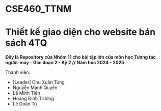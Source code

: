 # CSE460_TTNM

# Thiết kế giao diện cho website bán sách 4TQ

**Đây là Repository của Nhóm 11 cho bài tập lớn của môn học Tương tác người-máy - Giai đoạn 2 - Kỳ 2 // Năm học 2024 - 2025**

Thành viên:
* [Leader] Chu Xuân Tùng
* Nguyễn Mạnh Quyền
* Lê Minh Tiến
* Hoàng Đình Trường
* Lê Doãn Tú
